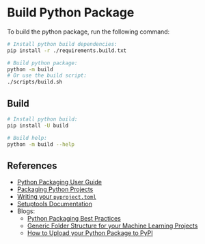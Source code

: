 # Build Python Package

To build the python package, run the following command:

```sh
# Install python build dependencies:
pip install -r ./requirements.build.txt

# Build python package:
python -m build
# Or use the build script:
./scripts/build.sh
```

## Build

```sh
# Install python build:
pip install -U build

# Build help:
python -m build --help
```

## References

- [Python Packaging User Guide](https://packaging.python.org)
- [Packaging Python Projects](https://packaging.python.org/tutorials/packaging-projects)
- [Writing your `pyproject.toml`](https://packaging.python.org/en/latest/guides/writing-pyproject-toml)
- [Setuptools Documentation](https://setuptools.pypa.io/en/latest/userguide/quickstart.html)
- Blogs:
    - [Python Packaging Best Practices](https://medium.com/@miqui.ferrer/python-packaging-best-practices-4d6da500da5f)
    - [Generic Folder Structure for your Machine Learning Projects](https://dev.to/luxacademy/generic-folder-structure-for-your-machine-learning-projects-4coe)
    - [How to Upload your Python Package to PyPI](https://towardsdatascience.com/how-to-upload-your-python-package-to-pypi-de1b363a1b3)
